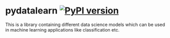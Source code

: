 # pydatalearn [![PyPI version](https://badge.fury.io/py/pydatalearn.svg)](https://badge.fury.io/py/pydatalearn)

This is a library containing different data science models which can be used in machine learning applications like classification etc.

